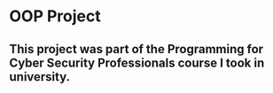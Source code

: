 # OOP Project
## This project was part of the Programming for Cyber Security Professionals course I took in university.
